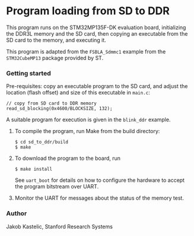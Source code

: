 # Program loading from SD to DDR

This program runs on the STM32MP135F-DK evaluation board, initializing the DDR3L
memory and the SD card, then copying an executable from the SD card to the
memory, and executing it.

This program is adapted from the `FSBLA_Sdmmc1` example from the `STM32CubeMP13`
package provided by ST.

### Getting started

Pre-requisites: copy an executable program to the SD card, and adjust the
location (flash offset) and size of this executable in `main.c`:

    // copy from SD card to DDR memory
    read_sd_blocking(0x4600/BLOCKSIZE, 132);

A suitable program for execution is given in the `blink_ddr` example.

1. To compile the program, run Make from the build directory:

       $ cd sd_to_ddr/build
       $ make

2. To download the program to the board, run

       $ make install

   See `uart_boot` for details on how to configure the hardware to accept the
   program bitstream over UART.

3. Monitor the UART for messages about the status of the memory test.

### Author

Jakob Kastelic, Stanford Research Systems

